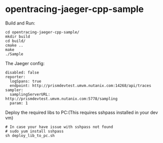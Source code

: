 # opentracing-jaeger-cpp-sample

Build and Run:

```
cd opentracing-jaeger-cpp-sample/
mkdir build
cd build/
cmake ..
make
./Sample
```

The Jaeger config:
```
disabled: false
reporter:
  logSpans: true
  endpoint: http://prismdevtest.umvm.nutanix.com:14268/api/traces
sampler:
  samplingServerURL: http://prismdevtest.umvm.nutanix.com:5778/sampling  
  param: 1
```

Deploy the required libs to PC:(This requires sshpass installed in your dev vm)
```
# In case your have issue with sshpass not found
# sudo yum install sshpass
sh deploy_lib_to_pc.sh
```

